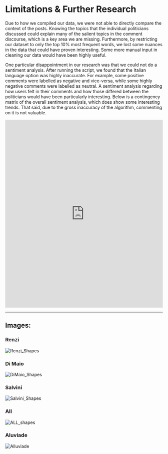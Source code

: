 
# Limitations & Further Research

Due to how we compiled our data, we were not able to directly compare the context of the posts. Knowing the topics that the individual politicians discussed could explain many of the salient topics in the comment discourse, which is a key area we are missing. Furthermore, by restricting our dataset to only the top 10% most frequent words, we lost some nuances in the data that could have proven interesting. Some more manual input in cleaning our data would have been highly useful.


One particular disappointment in our research was that we could not do a sentiment analysis. After running the script, we found that the Italian language option was highly inaccurate. For example, some positive comments were labelled as negative and vice-versa, while some highly negative comments were labelled as neutral. A sentiment analysis regarding how users felt in their comments and how those differed between the politicians would have been particularly interesting. Below is a contingency matrix of the overall sentiment analysis, which does show some interesting trends. That said, due to the gross inaccuracy of the algorithm, commenting on it is not valuable.

<iframe class="scribd_iframe_embed" src="https://www.scribd.com/embeds/378745776/content?start_page=1&view_mode=scroll&access_key=key-IUllg9JTKAquHnuSisYN&show_recommendations=true" data-auto-height="false" data-aspect-ratio="1.3333333333333333" scrolling="no" id="doc_94742" width="100%" height="600" frameborder="0"></iframe>















---
## Images:

### Renzi

![Renzi_Shapes](/italianelection/assets/images/renzi_shapes_final.png)

### Di Maio

![DiMaio_Shapes](/italianelection/assets/images/dimaio_shapes_final.png)

### Salvini

![Salvini_Shapes](/italianelection/assets/images/salvini_shapes_final.png)

### All

![ALL_shapes](/italianelection/assets/images/all_shapes_final1.png)

### Aluviade

![Alluviade](/italianelection/assets/images/alluviade_final.png)



